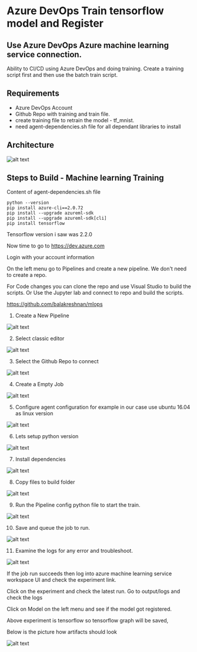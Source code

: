 # Azure DevOps Train tensorflow model and Register

## Use Azure DevOps Azure machine learning service connection.

Ability to CI/CD using Azure DevOps and doing training. Create a training script first and then use the batch train script.

## Requirements

- Azure DevOps Account
- Github Repo with training and train file.
- create training file to retrain the model - tf_mnist.
- need agent-dependencies.sh file for all dependant libraries to install

## Architecture

![alt text](https://github.com/balakreshnan/mlops/blob/master/images/tfmlopsflowbuild.jpg "Architecture")

## Steps to Build - Machine learning Training

Content of agent-dependencies.sh file 

```
python --version
pip install azure-cli==2.0.72
pip install --upgrade azureml-sdk
pip install --upgrade azureml-sdk[cli]
pip install tensorflow
```

Tensorflow version i saw was 2.2.0

Now time to go to https://dev.azure.com

Login with your account information

On the left menu go to Pipelines and create a new pipeline. We don't need to create a repo.

For Code changes you can clone the repo and use Visual Studio to build the scripts. Or Use the Jupyter lab and connect to repo and build the scripts.

https://github.com/balakreshnan/mlops

1. Create a New Pipeline

![alt text](https://github.com/balakreshnan/mlops/blob/master/images/devops-mlopstf0.jpg "DevOps")

2. Select classic editor

![alt text](https://github.com/balakreshnan/mlops/blob/master/images/devops-mlopstf1.jpg "DevOps")

3. Select the Github Repo to connect

![alt text](https://github.com/balakreshnan/mlops/blob/master/images/devops-mlopstf2.jpg "DevOps")

4. Create a Empty Job

![alt text](https://github.com/balakreshnan/mlops/blob/master/images/devops-mlopstf3.jpg "DevOps")

5. Configure agent configuration for example in our case use ubuntu 16.04 as linux version

![alt text](https://github.com/balakreshnan/mlops/blob/master/images/devops-mlopstf4.jpg "DevOps")

6. Lets setup python version

![alt text](https://github.com/balakreshnan/mlops/blob/master/images/devops-mlopstf5.jpg "DevOps")

7. Install dependencies

![alt text](https://github.com/balakreshnan/mlops/blob/master/images/devops-mlopstf6.jpg "DevOps")

8. Copy files to build folder

![alt text](https://github.com/balakreshnan/mlops/blob/master/images/devops-mlopstf7.jpg "DevOps")

9. Run the Pipeline config python file to start the train.

![alt text](https://github.com/balakreshnan/mlops/blob/master/images/devops-mlopstf8.jpg "DevOps")

10. Save and queue the job to run.

![alt text](https://github.com/balakreshnan/mlops/blob/master/images/devops-mlopstf9.jpg "DevOps")

11. Examine the logs for any error and troubleshoot.

![alt text](https://github.com/balakreshnan/mlops/blob/master/images/devops-mlopstf10.jpg "DevOps")

If the job run succeeds then log into azure machine learning service workspace UI and check the experiment link.

Click on the experiment and check the latest run. Go to output/logs and check the logs

Click on Model on the left menu and see if the model got registered.

Above experiment is tensorflow so tensorflow graph will be saved,

Below is the picture how artifacts should look

![alt text](https://github.com/balakreshnan/mlops/blob/master/images/devops-mlopstf11.jpg "DevOps")